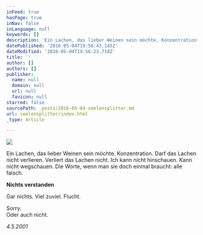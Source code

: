 ```yaml
---
inFeed: true
hasPage: true
inNav: false
inLanguage: null
keywords: []
description: 'Ein Lachen, das lieber Weinen sein möchte. Konzentration. Darf das Lachen nicht verlieren. Verliert das Lachen nicht. Ich kann nicht hinschauen. Kann nicht wegschauen. Die Worte, wenn man sie doch einmal braucht: alle falsch.'
datePublished: '2016-05-04T19:56:43.145Z'
dateModified: '2016-05-04T19:56:23.718Z'
title: ''
author: []
authors: []
publisher:
  name: null
  domain: null
  url: null
  favicon: null
starred: false
sourcePath: _posts/2016-05-04-seelensplitter.md
url: seelensplitter/index.html
_type: Article

---
```

![](https://the-grid-user-content.s3-us-west-2.amazonaws.com/ef9a3129-df90-419d-84c6-69c2c1c857cb.jpg)

Ein Lachen, das lieber Weinen sein möchte. Konzentration. Darf das Lachen nicht verlieren. Verliert das Lachen nicht. Ich kann nicht hinschauen. Kann nicht wegschauen. Die Worte, wenn man sie doch einmal braucht: alle falsch.

**Nichts verstanden**

Gar nichts. Viel zuviel. Flucht.

Sorry.   
Oder auch nicht.

_4.5.2001_